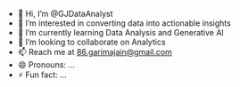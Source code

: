 - 👋 Hi, I’m @GJDataAnalyst
- 👀 I’m interested in converting data into actionable insights
- 🌱 I’m currently learning Data Analysis and Generative AI
- 💞️ I’m looking to collaborate on Analytics
- 📫 Reach me at 86.garimajain@gmail.com
- 😄 Pronouns: ...
- ⚡ Fun fact: ...

<!---
GJDataAnalyst/GJDataAnalyst is a ✨ special ✨ repository because its `README.md` (this file) appears on your GitHub profile.
You can click the Preview link to take a look at your changes.
--->
